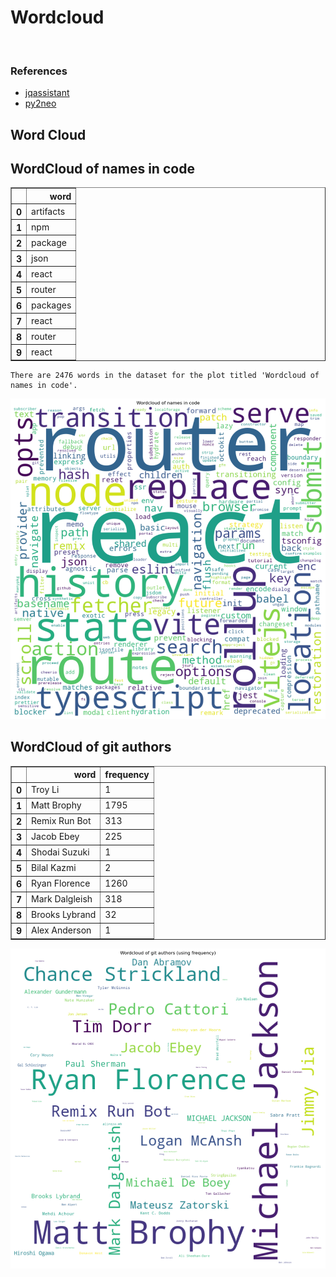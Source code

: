 # Wordcloud
<br>  

### References
- [jqassistant](https://jqassistant.org)
- [py2neo](https://py2neo.org/2021.1/)





## Word Cloud

## WordCloud of names in code




<div>
<table border="1" class="dataframe">
  <thead>
    <tr style="text-align: right;">
      <th></th>
      <th>word</th>
    </tr>
  </thead>
  <tbody>
    <tr>
      <th>0</th>
      <td>artifacts</td>
    </tr>
    <tr>
      <th>1</th>
      <td>npm</td>
    </tr>
    <tr>
      <th>2</th>
      <td>package</td>
    </tr>
    <tr>
      <th>3</th>
      <td>json</td>
    </tr>
    <tr>
      <th>4</th>
      <td>react</td>
    </tr>
    <tr>
      <th>5</th>
      <td>router</td>
    </tr>
    <tr>
      <th>6</th>
      <td>packages</td>
    </tr>
    <tr>
      <th>7</th>
      <td>react</td>
    </tr>
    <tr>
      <th>8</th>
      <td>router</td>
    </tr>
    <tr>
      <th>9</th>
      <td>react</td>
    </tr>
  </tbody>
</table>
</div>



    There are 2476 words in the dataset for the plot titled 'Wordcloud of names in code'.



    
![png](Wordcloud_files/Wordcloud_14_1.png)
    


## WordCloud of git authors




<div>
<table border="1" class="dataframe">
  <thead>
    <tr style="text-align: right;">
      <th></th>
      <th>word</th>
      <th>frequency</th>
    </tr>
  </thead>
  <tbody>
    <tr>
      <th>0</th>
      <td>Troy Li</td>
      <td>1</td>
    </tr>
    <tr>
      <th>1</th>
      <td>Matt Brophy</td>
      <td>1795</td>
    </tr>
    <tr>
      <th>2</th>
      <td>Remix Run Bot</td>
      <td>313</td>
    </tr>
    <tr>
      <th>3</th>
      <td>Jacob Ebey</td>
      <td>225</td>
    </tr>
    <tr>
      <th>4</th>
      <td>Shodai Suzuki</td>
      <td>1</td>
    </tr>
    <tr>
      <th>5</th>
      <td>Bilal Kazmi</td>
      <td>2</td>
    </tr>
    <tr>
      <th>6</th>
      <td>Ryan Florence</td>
      <td>1260</td>
    </tr>
    <tr>
      <th>7</th>
      <td>Mark Dalgleish</td>
      <td>318</td>
    </tr>
    <tr>
      <th>8</th>
      <td>Brooks Lybrand</td>
      <td>32</td>
    </tr>
    <tr>
      <th>9</th>
      <td>Alex Anderson</td>
      <td>1</td>
    </tr>
  </tbody>
</table>
</div>




    
![png](Wordcloud_files/Wordcloud_17_0.png)
    

